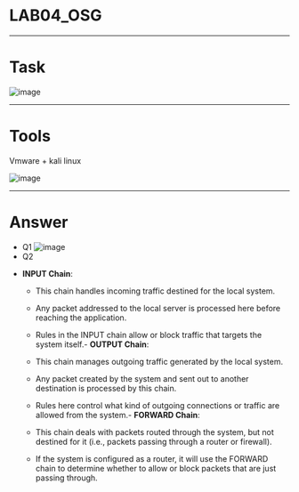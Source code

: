 # LAB04_OSG
---
# Task

![image](https://github.com/user-attachments/assets/cbfc2c14-68c9-46f1-97a0-1f9dc19af798)

---
# Tools
Vmware + kali linux

![image](https://github.com/user-attachments/assets/099016e3-c8c8-4042-b2e1-0852c4d327f1)

---
# Answer
* Q1
![image](https://github.com/user-attachments/assets/cbad46d8-d97e-49dc-8871-830e81abdb64)
* Q2
-   **INPUT Chain**:

    -   This chain handles incoming traffic destined for the local system.
    -   Any packet addressed to the local server is processed here before reaching the application.
    -   Rules in the INPUT chain allow or block traffic that targets the system itself.-   **OUTPUT Chain**:

    -   This chain manages outgoing traffic generated by the local system.
    -   Any packet created by the system and sent out to another destination is processed by this chain.
    -   Rules here control what kind of outgoing connections or traffic are allowed from the system.-   **FORWARD Chain**:

    -   This chain deals with packets routed through the system, but not destined for it (i.e., packets passing through a router or firewall).
    -   If the system is configured as a router, it will use the FORWARD chain to determine whether to allow or block packets that are just passing through.
